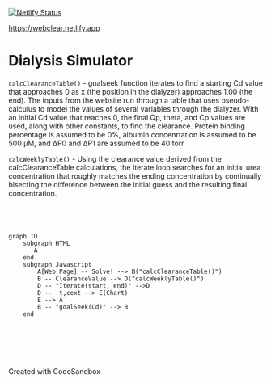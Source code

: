 
[![Netlify Status](https://api.netlify.com/api/v1/badges/ebd12782-20e2-4816-816c-5534dbefdbe9/deploy-status)](https://app.netlify.com/sites/webclear/deploys)

https://webclear.netlify.app

# Dialysis Simulator

`calcClearanceTable()` - goalseek function iterates to find a starting Cd value that approaches 0 as x (the position in the dialyzer) approaches 1.00 (the end). The inputs from the website run through a table that uses pseudo-calculus to model the values of several variables through the dialyzer. With an initial Cd value that reaches 0, the final Qp, theta, and Cp values are used, along with other constants, to find the clearance.
Protein binding percentage is assumed to be 0%, albumin concenrtation is assumed to be 500 µM, and ∆P0 and ∆P1 are assumed to be 40 torr

`calcWeeklyTable()` - Using the clearance value derived from the calcClearanceTable calculations, the Iterate loop searches for an initial urea concentration that roughly matches the ending concentration by continually bisecting the difference between the initial guess and the resulting final concentration.



```mermaid




graph TD
    subgraph HTML
       A 
    end
    subgraph Javascript
        A[Web Page] -- Solve! --> B("calcClearanceTable()")
        B -- ClearanceValue --> D("calcWeeklyTable()")
        D -- "Iterate(start, end)" -->D
        D --  t,cext --> E(Chart)
        E --> A
        B -- "goalSeek(Cd)" --> B
    end







```

Created with CodeSandbox
